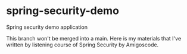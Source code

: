 # spring-security-demo
Spring security demo application

This branch won't be merged into a main. 
Here is my materials that I've written by listening course of Spring Security by Amigoscode.
